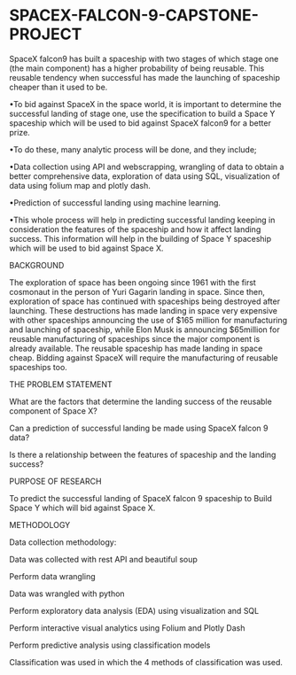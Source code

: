 # SPACEX-FALCON-9-CAPSTONE-PROJECT

SpaceX falcon9 has built a spaceship with two stages of which stage one (the main component) has a higher probability of being reusable. This reusable tendency when successful has made the launching of spaceship cheaper than it used to be. ​

•To bid against SpaceX in the space world, it is important to determine the successful landing of stage one, use the specification to build a Space Y spaceship which will be used to bid against SpaceX falcon9 for a better prize.​

•To do these, many analytic process will be done, and they include;​

•Data collection using API and webscrapping, wrangling of data to obtain a better comprehensive data, exploration of data using SQL, visualization of data using folium map and plotly dash. ​

•Prediction of successful landing using machine learning.​

•This whole process will help in predicting successful landing keeping in consideration the features of the spaceship and how it affect landing success. This information will help in the building of Space Y spaceship which will be used to bid against Space X.​



BACKGROUND​

The exploration of space has been ongoing since 1961 with the first cosmonaut in the person of Yuri Gagarin landing in space. Since then, exploration of space has continued with spaceships being destroyed after launching. These destructions has made landing in space very expensive with other spaceships announcing the use of $165 million for manufacturing and launching of spaceship, while Elon Musk is announcing $65million for reusable manufacturing of spaceships since the major component is already available. The reusable spaceship has made landing in space cheap. Bidding against SpaceX will require the manufacturing of reusable spaceships too. ​

 THE PROBLEM STATEMENT ​

What are the factors that determine the landing success of the reusable component of Space X?​

Can a prediction of successful landing be made using SpaceX falcon 9 data?​

Is there a relationship between the features of spaceship and the landing success?​

PURPOSE OF RESEARCH ​

To predict the successful landing of SpaceX falcon 9 spaceship to Build Space Y which will bid against Space X. 


METHODOLOGY

Data collection methodology:​

Data was collected with rest API and beautiful soup​

Perform data wrangling​

Data was wrangled with python​

Perform exploratory data analysis (EDA) using visualization and SQL​

Perform interactive visual analytics using Folium and Plotly Dash​

Perform predictive analysis using classification models​

Classification was used in which the 4 methods of classification was used.​
